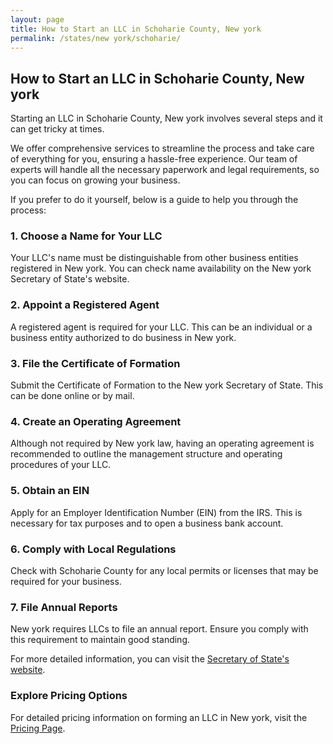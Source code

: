 ```yaml
---
layout: page
title: How to Start an LLC in Schoharie County, New york
permalink: /states/new york/schoharie/
---
```


<h2>How to Start an LLC in Schoharie County, New york</h2>

<p>Starting an LLC in Schoharie County, New york involves several steps and it can get tricky at times.</p>

<p>We offer comprehensive services to streamline the process and take care of everything for you, ensuring a hassle-free experience. Our team of experts will handle all the necessary paperwork and legal requirements, so you can focus on growing your business.</p>

<p>If you prefer to do it yourself, below is a guide to help you through the process:</p>

<h3>1. Choose a Name for Your LLC</h3>
<p>Your LLC's name must be distinguishable from other business entities registered in New york. You can check name availability on the New york Secretary of State's website.</p>

<h3>2. Appoint a Registered Agent</h3>
<p>A registered agent is required for your LLC. This can be an individual or a business entity authorized to do business in New york.</p>

<h3>3. File the Certificate of Formation</h3>
<p>Submit the Certificate of Formation to the New york Secretary of State. This can be done online or by mail.</p>

<h3>4. Create an Operating Agreement</h3>
<p>Although not required by New york law, having an operating agreement is recommended to outline the management structure and operating procedures of your LLC.</p>

<h3>5. Obtain an EIN</h3>
<p>Apply for an Employer Identification Number (EIN) from the IRS. This is necessary for tax purposes and to open a business bank account.</p>

<h3>6. Comply with Local Regulations</h3>
<p>Check with Schoharie County for any local permits or licenses that may be required for your business.</p>

<h3>7. File Annual Reports</h3>
<p>New york requires LLCs to file an annual report. Ensure you comply with this requirement to maintain good standing.</p>

<p>For more detailed information, you can visit the <a href="https://www.sos.new york.gov/">Secretary of State's website</a>.</p>

<h3>Explore Pricing Options</h3>
<p>For detailed pricing information on forming an LLC in New york, visit the <a href="{ '/new-pricing/' | relative_url }">Pricing Page</a>.</p>
